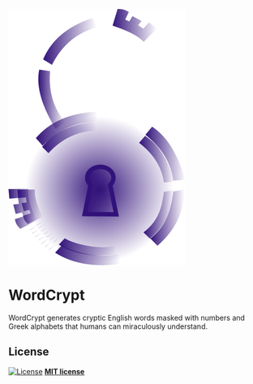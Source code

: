 ![WordCrypt Logo](/preview/wordCrypt.png)

# WordCrypt

WordCrypt generates cryptic English words masked with numbers and Greek alphabets that humans can miraculously understand.

## License

[![License](http://img.shields.io/:license-mit-blue.svg?style=flat-square)](http://badges.mit-license.org)
**[MIT license](http://opensource.org/licenses/mit-license.php)**
